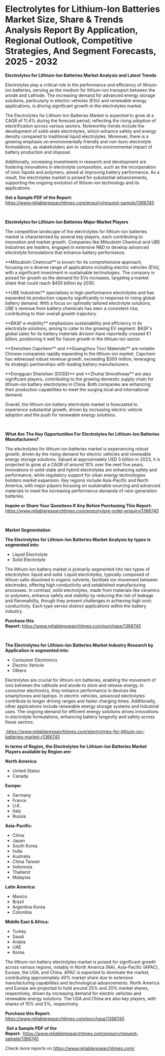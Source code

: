 <p><h1>Electrolytes for Lithium-Ion Batteries Market Size, Share & Trends Analysis Report By Application, Regional Outlook, Competitive Strategies, And Segment Forecasts, 2025 - 2032</h1></p><p><strong>Electrolytes for Lithium-Ion Batteries Market Analysis and Latest Trends</strong></p>
<p><p>Electrolytes play a critical role in the performance and efficiency of lithium-ion batteries, serving as the medium for lithium-ion transport between the anode and cathode. The increasing demand for advanced energy storage solutions, particularly in electric vehicles (EVs) and renewable energy applications, is driving significant growth in the electrolytes market. </p><p>The Electrolytes for Lithium-Ion Batteries Market is expected to grow at a CAGR of 11.4% during the forecast period, reflecting the rising adoption of electrification across various sectors. Noteworthy trends include the development of solid-state electrolytes, which enhance safety and energy density compared to traditional liquid electrolytes. Moreover, there is a growing emphasis on environmentally friendly and non-toxic electrolyte formulations, as stakeholders aim to reduce the environmental impact of battery production and disposal. </p><p>Additionally, increasing investments in research and development are fostering innovations in electrolyte composition, such as the incorporation of ionic liquids and polymers, aimed at improving battery performance. As a result, the electrolytes market is poised for substantial advancements, supporting the ongoing evolution of lithium-ion technology and its applications.</p></p>
<p><strong>Get a Sample PDF of the Report:&nbsp;</strong> <a href="https://www.reliableresearchtimes.com/enquiry/request-sample/1366745?utm_campaign=2583&utm_medium=2&utm_source=Github&utm_content=ia&utm_term=22032025&utm_id=electrolytes-for-lithium-ion-batteries">https://www.reliableresearchtimes.com/enquiry/request-sample/1366745</a></p>
<p>&nbsp;</p>
<p><strong>Electrolytes for Lithium-Ion Batteries Major Market Players</strong></p>
<p><p>The competitive landscape of the electrolytes for lithium-ion batteries market is characterized by several key players, each contributing to innovation and market growth. Companies like Mitsubishi Chemical and UBE Industries are leaders, engaged in extensive R&D to develop advanced electrolyte formulations that enhance battery performance.</p><p>**Mitsubishi Chemical** is known for its comprehensive approach, focusing on a diverse range of applications including electric vehicles (EVs), with a significant investment in sustainable technologies. The company is poised for growth as the demand for EVs increases, targeting a market share that could reach $450 billion by 2030.</p><p>**UBE Industries** specializes in high-performance electrolytes and has expanded its production capacity significantly in response to rising global battery demand. With a focus on optimally tailored electrolyte solutions, UBE's revenue from battery chemicals has seen a consistent rise, contributing to their overall growth trajectory.</p><p>**BASF e-mobility** emphasizes sustainability and efficiency in its electrolyte solutions, aiming to cater to the growing EV segment. BASF's global sales for its battery materials division have reportedly crossed €1 billion, positioning it well for future growth in the lithium-ion sector.</p><p>**Shenzhen Capchem** and **Guangzhou Tinci Materials** are notable Chinese companies rapidly expanding in the lithium-ion market. Capchem has witnessed robust revenue growth, exceeding $300 million, leveraging its strategic partnerships with leading battery manufacturers.</p><p>**Dongguan Shanshan (DGSS)** and **Zhuhai Smoothway** are also significant players, contributing to the growing domestic supply chain for lithium-ion battery electrolytes in China. Both companies are enhancing their production capabilities to meet the surging local and international demand.</p><p>Overall, the lithium-ion battery electrolyte market is forecasted to experience substantial growth, driven by increasing electric vehicle adoption and the push for renewable energy solutions.</p></p>
<p>&nbsp;</p>
<p><strong>What Are The Key Opportunities For Electrolytes for Lithium-Ion Batteries Manufacturers?</strong></p>
<p><p>The electrolytes for lithium-ion batteries market is experiencing robust growth, driven by the rising demand for electric vehicles and renewable energy storage solutions. Valued at approximately USD 5 billion in 2023, it is projected to grow at a CAGR of around 10% over the next five years. Innovations in solid-state and hybrid electrolytes are enhancing safety and performance, while regulatory support for clean energy technologies bolsters market expansion. Key regions include Asia-Pacific and North America, with major players focusing on sustainable sourcing and advanced materials to meet the increasing performance demands of next-generation batteries.</p></p>
<p><strong>Inquire or Share Your Questions If Any Before Purchasing This Report:</strong> <a href="https://www.reliableresearchtimes.com/enquiry/pre-order-enquiry/1366745?utm_campaign=2583&utm_medium=2&utm_source=Github&utm_content=ia&utm_term=22032025&utm_id=electrolytes-for-lithium-ion-batteries">https://www.reliableresearchtimes.com/enquiry/pre-order-enquiry/1366745</a></p>
<p>&nbsp;</p>
<p><strong>Market Segmentation</strong></p>
<p><strong>The Electrolytes for Lithium-Ion Batteries Market Analysis by types is segmented into:</strong></p>
<p><ul><li>Liquid Electrolyte</li><li>Solid Electrolyte</li></ul></p>
<p><p>The lithium-ion battery market is primarily segmented into two types of electrolytes: liquid and solid. Liquid electrolytes, typically composed of lithium salts dissolved in organic solvents, facilitate ion movement between electrodes, offering high conductivity and established manufacturing processes. In contrast, solid electrolytes, made from materials like ceramics or polymers, enhance safety and stability by reducing the risk of leakage and flammability, though they present challenges in achieving high ionic conductivity. Each type serves distinct applications within the battery industry.</p></p>
<p><strong>Purchase this Report:&nbsp;</strong><a href="https://www.reliableresearchtimes.com/purchase/1366745?utm_campaign=2583&utm_medium=2&utm_source=Github&utm_content=ia&utm_term=22032025&utm_id=electrolytes-for-lithium-ion-batteries">https://www.reliableresearchtimes.com/purchase/1366745</a></p>
<p>&nbsp;</p>
<p><strong>The Electrolytes for Lithium-Ion Batteries Market Industry Research by Application is segmented into:</strong></p>
<p><ul><li>Consumer Electronics</li><li>Electric Vehicle</li><li>Others</li></ul></p>
<p><p>Electrolytes are crucial for lithium-ion batteries, enabling the movement of ions between the cathode and anode to store and release energy. In consumer electronics, they enhance performance in devices like smartphones and laptops. In electric vehicles, advanced electrolytes contribute to longer driving ranges and faster charging times. Additionally, other applications include renewable energy storage systems and industrial uses. The ongoing demand for efficient energy solutions drives innovations in electrolyte formulations, enhancing battery longevity and safety across these sectors.</p></p>
<p><a href="https://www.reliableresearchtimes.com/electrolytes-for-lithium-ion-batteries-market-r1366745?utm_campaign=2583&utm_medium=2&utm_source=Github&utm_content=ia&utm_term=22032025&utm_id=electrolytes-for-lithium-ion-batteries">&nbsp;https://www.reliableresearchtimes.com/electrolytes-for-lithium-ion-batteries-market-r1366745</a></p>
<p><strong>In terms of Region, the Electrolytes for Lithium-Ion Batteries Market Players available by Region are:</strong></p>
<p>
    <p> <strong> North America: </strong>
        <ul>
            <li>United States</li>
            <li>Canada</li>
        </ul>
        </p> 
    <p> <strong> Europe: </strong>
        <ul>
            <li>Germany</li>
            <li>France</li>
            <li>U.K.</li>
            <li>Italy</li>
            <li>Russia</li>
        </ul>
        </p> 
    <p> <strong> Asia-Pacific: </strong>
        <ul>
            <li>China</li>
            <li>Japan</li>
            <li>South Korea</li>
            <li>India</li>
            <li>Australia</li>
            <li>China Taiwan</li>
            <li>Indonesia</li>
            <li>Thailand</li>
            <li>Malaysia</li>
        </ul>
        </p> 
    <p> <strong> Latin America: </strong>
        <ul>
            <li>Mexico</li>
            <li>Brazil</li>
            <li>Argentina Korea</li>
            <li>Colombia</li>
        </ul>
        </p> 
    <p> <strong> Middle East & Africa: </strong>
        <ul>
            <li>Turkey</li>
            <li>Saudi</li>
            <li>Arabia</li>
            <li>UAE</li>
            <li>Korea</li>
        </ul>
    </p>
    </p>
<p><p>The lithium-ion battery electrolytes market is poised for significant growth across various regions, notably in North America (NA), Asia-Pacific (APAC), Europe, the USA, and China. APAC is expected to dominate the market, contributing approximately 40% market share due to extensive manufacturing capabilities and technological advancements. North America and Europe are projected to hold around 25% and 20% market shares, respectively, driven by increasing demand for electric vehicles and renewable energy solutions. The USA and China are also key players, with shares of 10% and 5%, respectively.</p></p>
<p><strong>Purchase this Report: </strong><a href="https://www.reliableresearchtimes.com/purchase/1366745?utm_campaign=2583&utm_medium=2&utm_source=Github&utm_content=ia&utm_term=22032025&utm_id=electrolytes-for-lithium-ion-batteries">https://www.reliableresearchtimes.com/purchase/1366745</a></p>
<p>&nbsp;<strong>Get a Sample PDF of the Report:&nbsp;&nbsp;</strong><a href="https://www.reliableresearchtimes.com/enquiry/request-sample/1366745?utm_campaign=2583&utm_medium=2&utm_source=Github&utm_content=ia&utm_term=22032025&utm_id=electrolytes-for-lithium-ion-batteries">https://www.reliableresearchtimes.com/enquiry/request-sample/1366745</a></p>
<p><strong></strong></p>
<p>Check more reports on <a href="https://www.reliableresearchtimes.com/?utm_campaign=2583&utm_medium=2&utm_source=Github&utm_content=ia&utm_term=22032025&utm_id=electrolytes-for-lithium-ion-batteries">https://www.reliableresearchtimes.com/</a></p>